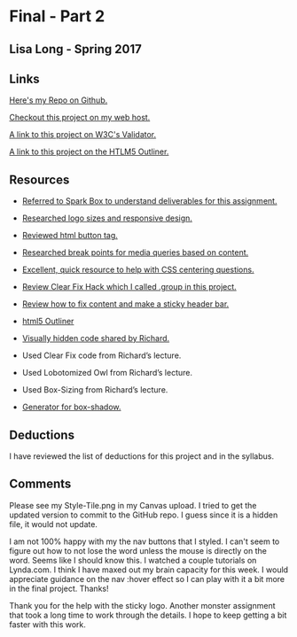 # Final - Part 2

## Lisa Long - Spring 2017

## Links
[Here's my Repo on Github.](https://github.com/longlife52/project_final2_long_lisa)

[Checkout this project on my web host.](http://www.garrisonridge.com/garrisonridge/project_final2_long_lisa/)

[A link to this project on W3C's Validator.](https://validator.w3.org/nu/?doc=http%3A%2F%2Fwww.garrisonridge.com%2Fgarrisonridge%2Fproject_final2_long_lisa%2F)

[A link to this project on the HTLM5 Outliner.](https://gsnedders.html5.org/outliner/process.py?url=http%3A%2F%2Fwww.garrisonridge.com%2Fgarrisonridge%2Fproject_final2_long_lisa%2F)

## Resources

* [Referred to Spark Box to understand deliverables for this assignment.](http://sparkbox.github.io/style-prototype/)

* [Researched logo sizes and responsive design. ](http://www.thelogofactory.com/ultimate-guide-to-resolution-logos/)

* [Reviewed html button tag.](https://www.w3schools.com/tags/tag_button.asp)

* [Researched break points for media queries based on content.](https://responsivedesign.is/articles/why-you-dont-need-device-specific-breakpoints/)

* [Excellent, quick resource to help with CSS centering questions.](https://css-tricks.com/centering-css-complete-guide/)

* [Review Clear Fix Hack which I called .group in this project.](https://css-tricks.com/snippets/css/clear-fix/)

* [Review how to fix content and make a sticky header bar.](https://css-tricks.com/scroll-fix-content/)

* [html5 Outliner](https://gsnedders.html5.org/outliner/)

* [Visually hidden code shared by Richard.](https://github.com/h5bp/html5-boilerplate/blob/master/src/css/main.css#L107-L169)

* Used Clear Fix code from Richard’s lecture.

* Used Lobotomized Owl from Richard’s lecture.

* Used Box-Sizing from Richard’s lecture.

* [Generator for box-shadow.](https://css3gen.com/wp-content/cache/all/box-shadow//index.html)

## Deductions
I have reviewed the list of deductions for this project and in the syllabus.

## Comments

Please see my Style-Tile.png in my Canvas upload. I tried to get the updated version to commit to the GitHub repo.  I guess since it is a hidden file, it would not update.

I am not 100% happy with my the nav buttons that I styled.  I can't seem to figure out how to not lose the word unless the mouse is directly on the word.  Seems like I should know this.  I watched a couple tutorials on Lynda.com.  I think I have maxed out my brain capacity for this week. I would appreciate guidance on the nav :hover effect so I can play with it a bit more in the final project. Thanks!

Thank you for the help with the sticky logo. Another monster assignment that took a long time to work through the details.  I hope to keep getting a bit faster with this work.
